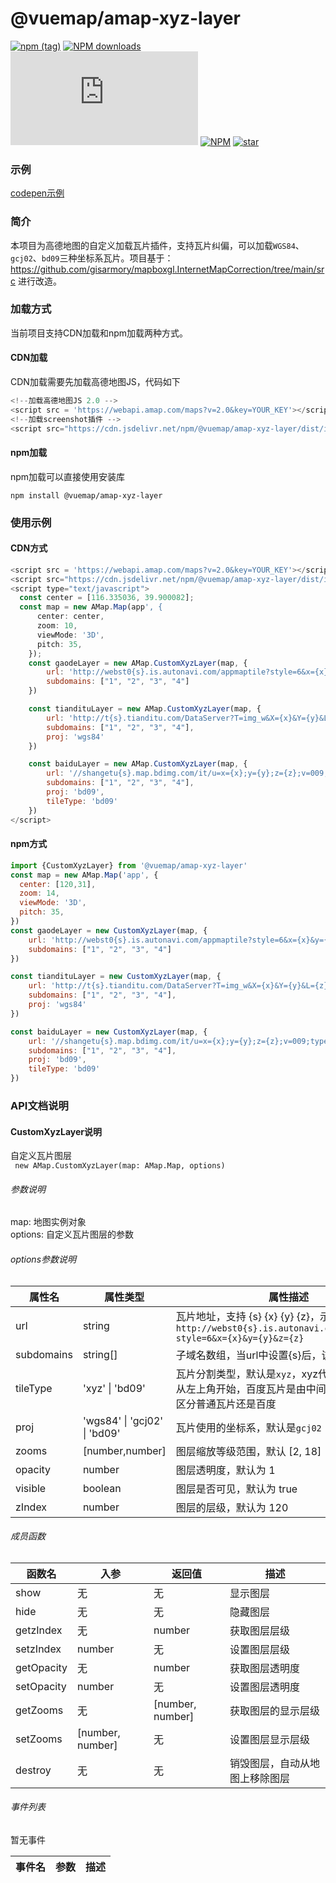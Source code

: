 # @vuemap/amap-xyz-layer
[![npm (tag)](https://img.shields.io/npm/v/@vuemap/amap-xyz-layer)](https://www.npmjs.org/package/@vuemap/amap-xyz-layer)
[![NPM downloads](http://img.shields.io/npm/dm/@vuemap/amap-xyz-layer.svg)](https://npmjs.org/package/@vuemap/amap-xyz-layer)
![JS gzip size](http://img.badgesize.io/https://unpkg.com/@vuemap/amap-xyz-layer/dist/index.js?compression=gzip&label=gzip%20size:%20JS)
[![NPM](https://img.shields.io/npm/l/@vuemap/amap-xyz-layer)](https://github.com/AMap-Web/amap-screenshot)
[![star](https://badgen.net/github/stars/guyangyang/amap-screenshot)](https://github.com/AMap-Web/amap-screenshot)

### 示例
[codepen示例](https://codepen.io/yangyanggu/pen/JjvEzaR)

### 简介
本项目为高德地图的自定义加载瓦片插件，支持瓦片纠偏，可以加载`WGS84`、`gcj02`、`bd09`三种坐标系瓦片。项目基于：https://github.com/gisarmory/mapboxgl.InternetMapCorrection/tree/main/src 进行改造。


### 加载方式
当前项目支持CDN加载和npm加载两种方式。

#### CDN加载
CDN加载需要先加载高德地图JS，代码如下
```js
<!--加载高德地图JS 2.0 -->
<script src = 'https://webapi.amap.com/maps?v=2.0&key=YOUR_KEY'></script>
<!--加载screenshot插件 -->
<script src="https://cdn.jsdelivr.net/npm/@vuemap/amap-xyz-layer/dist/index.js"></script>
```

#### npm加载
npm加载可以直接使用安装库
```shell
npm install @vuemap/amap-xyz-layer
```

### 使用示例

#### CDN方式
```js
<script src = 'https://webapi.amap.com/maps?v=2.0&key=YOUR_KEY'></script>
<script src="https://cdn.jsdelivr.net/npm/@vuemap/amap-xyz-layer/dist/index.js"></script>
<script type="text/javascript">
  const center = [116.335036, 39.900082];
  const map = new AMap.Map(app', {
      center: center,
      zoom: 10,
      viewMode: '3D',
      pitch: 35,
    });
    const gaodeLayer = new AMap.CustomXyzLayer(map, {
        url: 'http://webst0{s}.is.autonavi.com/appmaptile?style=6&x={x}&y={y}&z={z}',
        subdomains: ["1", "2", "3", "4"]
    })

    const tiandituLayer = new AMap.CustomXyzLayer(map, {
        url: 'http://t{s}.tianditu.com/DataServer?T=img_w&X={x}&Y={y}&L={z}&tk=xxxx',
        subdomains: ["1", "2", "3", "4"],
        proj: 'wgs84'
    })

    const baiduLayer = new AMap.CustomXyzLayer(map, {
        url: '//shangetu{s}.map.bdimg.com/it/u=x={x};y={y};z={z};v=009;type=sate&fm=46',
        subdomains: ["1", "2", "3", "4"],
        proj: 'bd09',
        tileType: 'bd09'
    })
</script>
```

#### npm方式
```js
import {CustomXyzLayer} from '@vuemap/amap-xyz-layer'
const map = new AMap.Map('app', {
  center: [120,31],
  zoom: 14,
  viewMode: '3D',
  pitch: 35,
})
const gaodeLayer = new CustomXyzLayer(map, {
    url: 'http://webst0{s}.is.autonavi.com/appmaptile?style=6&x={x}&y={y}&z={z}',
    subdomains: ["1", "2", "3", "4"]
})

const tiandituLayer = new CustomXyzLayer(map, {
    url: 'http://t{s}.tianditu.com/DataServer?T=img_w&X={x}&Y={y}&L={z}&tk=xxxx',
    subdomains: ["1", "2", "3", "4"],
    proj: 'wgs84'
})

const baiduLayer = new CustomXyzLayer(map, {
    url: '//shangetu{s}.map.bdimg.com/it/u=x={x};y={y};z={z};v=009;type=sate&fm=46',
    subdomains: ["1", "2", "3", "4"],
    proj: 'bd09',
    tileType: 'bd09'
})
```

### API文档说明

#### CustomXyzLayer说明
自定义瓦片图层<br/>
``  new AMap.CustomXyzLayer(map: AMap.Map, options)  ``<br/>
###### 参数说明
map: 地图实例对象<br/>
options: 自定义瓦片图层的参数 <br/>

###### options参数说明
| 属性名        | 属性类型                         | 属性描述                                                                                               |
|------------|------------------------------|----------------------------------------------------------------------------------------------------|
| url        | string                       | 瓦片地址，支持 {s} {x} {y} {z}，示例：`http://webst0{s}.is.autonavi.com/appmaptile?style=6&x={x}&y={y}&z={z}` |
| subdomains | string[]                     | 子域名数组，当url中设置{s}后，该属性必填                                                                            | 
| tileType   | 'xyz' \| 'bd09'              | 瓦片分割类型，默认是`xyz`，xyz代表瓦片是编号是从左上角开始，百度瓦片是由中间开始，所以需要区分普通瓦片还是百度                                        |
| proj       | 'wgs84' \| 'gcj02' \| 'bd09' | 瓦片使用的坐标系，默认是`gcj02`                                                                                |
| zooms      | [number,number]              | 图层缩放等级范围，默认 [2, 18]                                                                                |
| opacity    | number                       | 图层透明度，默认为 1                                                                                        |
| visible    | boolean                      | 图层是否可见，默认为 true                                                                                    |
| zIndex     | number                       | 图层的层级，默认为 120                                                                                      | 


###### 成员函数

| 函数名        | 入参               | 返回值              | 描述              |
|------------|------------------|------------------|-----------------|
| show       | 无                | 无                | 显示图层            |
| hide       | 无                | 无                | 隐藏图层            |
| getzIndex  | 无                | number           | 获取图层层级          |
 | setzIndex  | number           | 无                | 设置图层层级          |
| getOpacity | 无                | number           | 获取图层透明度         | 
| setOpacity | number           | 无                | 设置图层透明度         |
| getZooms   | 无                | [number, number] | 获取图层的显示层级       |
| setZooms   | [number, number] | 无                | 设置图层显示层级        |
| destroy    | 无                | 无                | 销毁图层，自动从地图上移除图层 |
###### 事件列表
暂无事件

| 事件名 | 参数 | 描述 |
| ---- | ---- | ---- |

